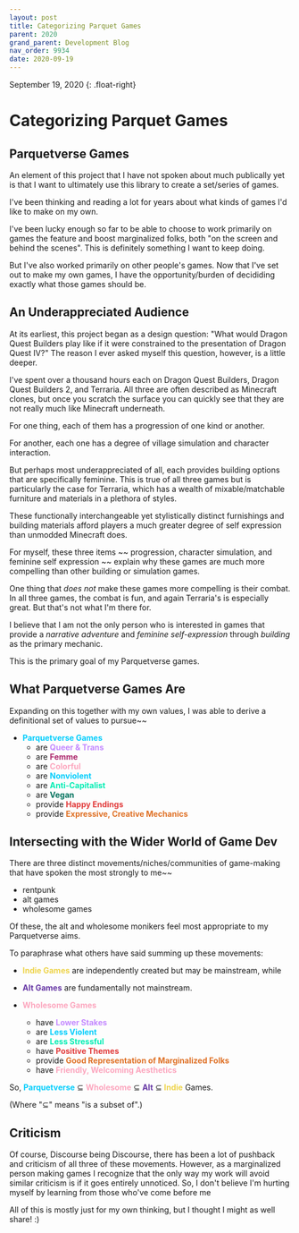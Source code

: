 ```yaml
---
layout: post
title: Categorizing Parquet Games
parent: 2020
grand_parent: Development Blog
nav_order: 9934
date: 2020-09-19
---
```

September 19, 2020
{: .float-right}

# Categorizing Parquet Games

## Parquetverse Games

An element of this project that I have not spoken about much publically yet is that I want to ultimately use this library to create a set/series of games.

I've been thinking and reading a lot for years about what kinds of games I'd like to make on my own.

I've been lucky enough so far to be able to choose to work primarily on games the feature and boost marginalized folks, both "on the screen and behind the scenes".
This is definitely something I want to keep doing.

But I've also worked primarily on other people's games.
Now that I've set out to make my own games, I have the opportunity/burden of decididing exactly what those games should be.

## An Underappreciated Audience

At its earliest, this project began as a design question:  "What would Dragon Quest Builders play like if it were constrained to the presentation of Dragon Quest IV?"
The reason I ever asked myself this question, however, is a little deeper.

I've spent over a thousand hours each on Dragon Quest Builders, Dragon Quest Builders 2, and Terraria.
All three are often described as Minecraft clones,
but once you scratch the surface you can quickly see that they are not really much like Minecraft underneath.

For one thing, each of them has a progression of one kind or another.

For another, each one has a degree of village simulation and character interaction.

But perhaps most underappreciated of all, each provides building options that are specifically feminine.
This is true of all three games but is particularly the case for Terraria, which has a wealth of mixable/matchable furniture and materials in a plethora of styles.

These functionally interchangeable yet stylistically distinct furnishings and building materials afford players a much greater degree of self expression than unmodded Minecraft does.

For myself, these three items ~~ progression, character simulation, and feminine self expression ~~ explain why these games are much more compelling than other building or simulation games.

One thing that *does not* make these games more compelling is their combat.
In all three games, the combat is fun, and again Terraria's is especially great.
But that's not what I'm there for.

I believe that I am not the only person who is interested in games that provide a *narrative adventure* and *feminine self-expression* through *building* as the primary mechanic.

This is the primary goal of my Parquetverse games. 

## What Parquetverse Games Are

Expanding on this together with my own values, I was able to derive a definitional set of values to pursue~~

- **<span style="color:#01CDFC">Parquetverse Games</span>**
    - are **<span style="color:#C48AFF">Queer & Trans</span>**
    - are **<span style="color:#AC276C">Femme</span>**
    - are **<span style="color:#FCA6BE">Colorful</span>**
    - are **<span style="color:#01CDFC">Nonviolent</span>**
    - are **<span style="color:#00EDB3">Anti-Capitalist</span>**
    - are **<span style="color:#00715C">Vegan</span>**
    - provide **<span style="color:#E13B3B">Happy Endings</span>**
    - provide **<span style="color:#DF7126">Expressive, Creative Mechanics</span>**

## Intersecting with the Wider World of Game Dev

There are three distinct movements/niches/communities of game-making that have spoken the most strongly to me~~
- rentpunk
- alt games
- wholesome games

Of these, the alt and wholesome monikers feel most appropriate to my Parquetverse aims.

To paraphrase what others have said summing up these movements:

- **<span style="color:#EED44B">Indie Games</span>** are independently created but may be mainstream, while
- **<span style="color:#6637A4">Alt Games</span>** are fundamentally not mainstream.

- **<span style="color:#FCA6BE">Wholesome Games</span>**
    - have **<span style="color:#C48AFF">Lower Stakes</span>**
    - are **<span style="color:#01CDFC">Less Violent</span>**
    - are **<span style="color:#00EDB3">Less Stressful</span>**
    - have **<span style="color:#E13B3B">Positive Themes</span>**
    - provide **<span style="color:#DF7126">Good Representation of Marginalized Folks</span>**
    - have **<span style="color:#FCA6BE">Friendly, Welcoming Aesthetics</span>**

So,
**<span style="color:#01CDFC">Parquetverse</span>** ⊆
**<span style="color:#FCA6BE">Wholesome</span>** ⊆
**<span style="color:#6637A4">Alt</span>** ⊆
**<span style="color:#EED44B">Indie</span>** Games.

(Where "⊆" means "is a subset of".)

## Criticism
    
Of course, Discourse being Discourse, there has been a lot of pushback and criticism of all three of these movements.
However, as a marginalized person making games I recognize that the only way my work will avoid similar criticism is if it goes entirely unnoticed.
So, I don't believe I'm hurting myself by learning from those who've come before me

All of this is mostly just for my own thinking, but I thought I might as well share! :)
